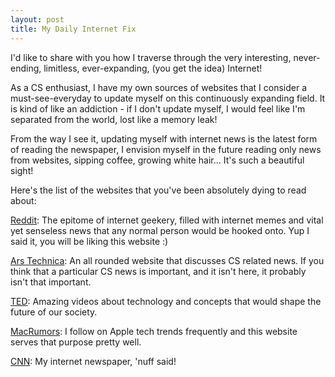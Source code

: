 ```yaml
---
layout: post
title: My Daily Internet Fix
---
```


I'd like to share with you how I traverse through the very interesting, never-ending, limitless, ever-expanding, (you get the idea) Internet!

As a CS enthusiast, I have my own sources of websites that I consider a must-see-everyday to update myself on this continuously expanding field. It is kind of like an addiction - if I don't update myself, I would feel like I'm separated from the world, lost like a memory leak!

From the way I see it, updating myself with internet news is the latest form of reading the newspaper, I envision myself in the future reading only news from websites, sipping coffee, growing white hair... It's such a beautiful sight!

Here's the list of the websites that you've been absolutely dying to read about:

<a href="http://www.reddit.com/" target="_blank">Reddit</a>: The epitome of internet geekery, filled with internet memes and vital yet senseless news that any normal person would be hooked onto. Yup I said it, you will be liking this website :)

<a href="http://www.arstechnica.com/" target="_blank">Ars Technica</a>: An all rounded website that discusses CS related news. If you think that a particular CS news is important, and it isn't here, it probably isn't that important.

<a href="http://www.ted.com/" target="_blank">TED</a>: Amazing videos about technology and concepts that would shape the future of our society.

<a href="http://www.macrumors.com/" target="_blank">MacRumors</a>: I follow on Apple tech trends frequently and this website serves that purpose pretty well.

<a href="http://www.cnn.com/" target="_blank">CNN</a>: My internet newspaper, 'nuff said!